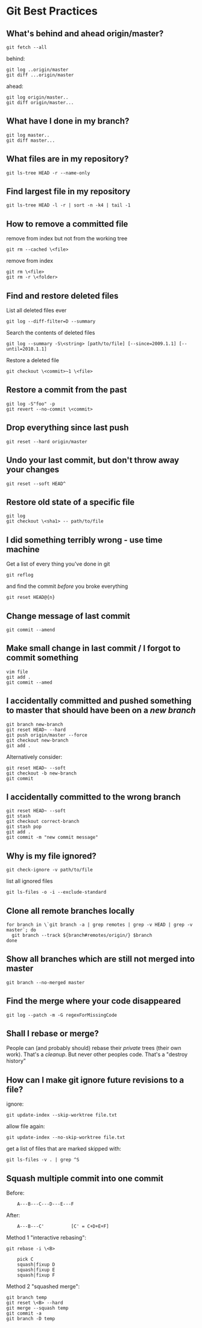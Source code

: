 
# Git Best Practices

## What's behind and ahead origin/master?

    git fetch --all

  behind:

    git log ..origin/master
    git diff ...origin/master

  ahead:

    git log origin/master..
    git diff origin/master...


## What have I done in my branch?

    git log master..
    git diff master...


## What files are in my repository?

    git ls-tree HEAD -r --name-only


## Find largest file in my repository

    git ls-tree HEAD -l -r | sort -n -k4 | tail -1


## How to remove a committed file

  remove from index but not from the working tree

    git rm --cached \<file>

  remove from index

    git rm \<file>
    git rm -r \<folder>


## Find and restore deleted files

  List all deleted files ever

    git log --diff-filter=D --summary

  Search the contents of deleted files

    git log --summary -S\<string> [path/to/file] [--since=2009.1.1] [--until=2010.1.1]

  Restore a deleted file

    git checkout \<commit>~1 \<file>


## Restore a commit from the past

    git log -S"foo" -p
    git revert --no-commit \<commit>


## Drop everything since last push

    git reset --hard origin/master


## Undo your last commit, but don't throw away your changes

    git reset --soft HEAD^


## Restore old state of a specific file

    git log
    git checkout \<sha1> -- path/to/file


## I did something terribly wrong - use time machine

  Get a list of every thing you've done in git

    git reflog

  and find the commit _before_ you broke everything

    git reset HEAD@{n}


## Change message of last commit

    git commit --amend


## Make small change in last commit / I forgot to commit something

    vim file
    git add .
    git commit --amed


## I accidentally committed and pushed something to master that should have been on a _new branch_

    git branch new-branch
    git reset HEAD~ --hard
    git push origin/master --force
    git checkout new-branch
    git add .

Alternatively consider:

    git reset HEAD~ --soft
    git checkout -b new-branch
    git commit

## I accidentally committed to the wrong branch

    git reset HEAD~ --soft
    git stash
    git checkout correct-branch
    git stash pop
    git add .
    git commit -m "new commit message"


## Why is my file ignored?

    git check-ignore -v path/to/file

  list all ignored files

    git ls-files -o -i --exclude-standard


## Clone all remote branches locally

    for branch in \`git branch -a | grep remotes | grep -v HEAD | grep -v master`; do
      git branch --track ${branch#remotes/origin/} $branch
    done


## Show all branches which are still not merged into master

    git branch --no-merged master


## Find the merge where your code disappeared

    git log --patch -m -G regexForMissingCode


## Shall I rebase or merge?

  People can (and probably should) rebase their _private_ trees (their own work). 
  That's a _cleanup_. But never other peoples code. That's a "destroy history"


## How can I make git ignore future revisions to a file?

  ignore:

    git update-index --skip-worktree file.txt

  allow file again:

    git update-index --no-skip-worktree file.txt

  get a list of files that are marked skipped with:

    git ls-files -v . | grep ^S


## Squash multiple commit into one commit

  Before:

        A---B---C---D---E---F

  After:

        A---B---C'          [C' = C+D+E+F]

  Method 1 "interactive rebasing":

    git rebase -i \<B>

        pick C
        squash|fixup D
        squash|fixup E
        squash|fixup F

  Method 2 "squashed merge":

    git branch temp
    git reset \<B> --hard
    git merge --squash temp
    git commit -a
    git branch -D temp
